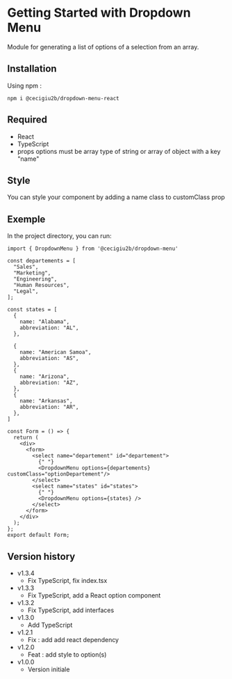 # Getting Started with Dropdown Menu

Module for generating a list of options of a selection from an array.

## Installation

Using npm :

`npm i @cecigiu2b/dropdown-menu-react`

## Required

- React
- TypeScript
- props options must be array type of string or array of object with a key "name"

## Style

You can style your component by adding a name class to customClass prop

## Exemple

In the project directory, you can run:

```
import { DropdownMenu } from '@cecigiu2b/dropdown-menu'

const departements = [
  "Sales",
  "Marketing",
  "Engineering",
  "Human Resources",
  "Legal",
];

const states = [
  {
    name: "Alabama",
    abbreviation: "AL",
  },

  {
    name: "American Samoa",
    abbreviation: "AS",
  },
  {
    name: "Arizona",
    abbreviation: "AZ",
  },
  {
    name: "Arkansas",
    abbreviation: "AR",
  },
]

const Form = () => {
  return (
    <div>
      <form>
        <select name="departement" id="departement">
          {" "}
          <DropdownMenu options={departements} customClass="optionDepartement"/>
        </select>
        <select name="states" id="states">
          {" "}
          <DropdownMenu options={states} />
        </select>
      </form>
    </div>
  );
};
export default Form;

```

## Version history

- v1.3.4
  - Fix TypeScript, fix index.tsx
- v1.3.3
  - Fix TypeScript, add a React option component
- v1.3.2
  - Fix TypeScript, add interfaces
- v1.3.0
  - Add TypeScript
- v1.2.1
  - Fix : add add react dependency
- v1.2.0
  - Feat : add style to option(s)
- v1.0.0
  - Version initiale
